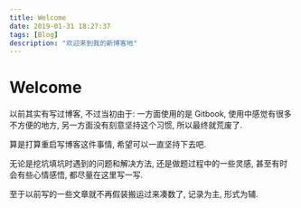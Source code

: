 ```yaml
---
title: Welcome
date: 2019-01-31 18:27:37
tags: [Blog]
description: "欢迎来到我的新博客地"
---
```


# Welcome

以前其实有写过博客, 不过当初由于: 一方面使用的是 Gitbook, 使用中感觉有很多不方便的地方, 另一方面没有刻意坚持这个习惯, 所以最终就荒废了.

算是打算重启写博客这件事情, 希望可以一直坚持下去吧.

无论是挖坑填坑时遇到的问题和解决方法, 还是做题过程中的一些灵感, 甚至有时会有些心情感悟, 都尽量在这里写一写.

至于以前写的一些文章就不再假装搬运过来凑数了, 记录为主, 形式为辅.

